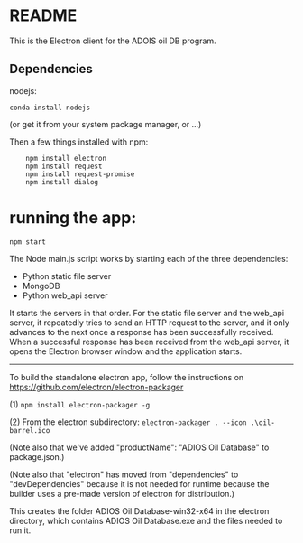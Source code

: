 # README

This is the Electron client for the ADOIS oil DB program.

## Dependencies

nodejs:

```
conda install nodejs
```

(or get it from your system package manager, or ...)

Then a few things installed with npm:

```
    npm install electron
    npm install request
    npm install request-promise
    npm install dialog
```

# running the app:

```
npm start
```

The Node main.js script works by starting each of the three dependencies:

* Python static file server
* MongoDB
* Python web_api server

It starts the servers in that order. For the static file server and the web_api server, it repeatedly tries to send an HTTP request to the server, and it only advances to the next once a response has been successfully received. When a successful response has been received from the web_api server, it opens the Electron browser window and the application starts.

----------------

To build the standalone electron app, follow the instructions on https://github.com/electron/electron-packager

(1) `npm install electron-packager -g`

(2) From the electron subdirectory: `electron-packager . --icon .\oil-barrel.ico`

(Note also that we've added "productName": "ADIOS Oil Database" to package.json.)

(Note also that "electron" has moved from "dependencies" to "devDependencies" because it is not needed for runtime because the builder uses a pre-made version of electron for distribution.)

This creates the folder ADIOS Oil Database-win32-x64 in the electron directory, which contains ADIOS Oil Database.exe and the files needed to run it.
